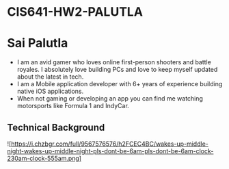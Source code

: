 # CIS641-HW2-PALUTLA
# Sai Palutla

- I am an avid gamer who loves online first-person shooters and battle royales. I absolutely love building PCs and love to keep myself updated about the latest in tech.
- I am a Mobile application developer with 6+ years of experience building native iOS applications.
- When not gaming or developing an app you can find me watching motorsports like Formula 1 and IndyCar.

## Technical Background

![https://i.chzbgr.com/full/9567576576/h2FCEC4BC/wakes-up-middle-night-wakes-up-middle-night-pls-dont-be-6am-pls-dont-be-6am-clock-230am-clock-555am.png]